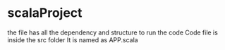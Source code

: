 # scalaProject

the file has all the dependency and structure to run the code
Code file is inside the src folder
It is named as  APP.scala

